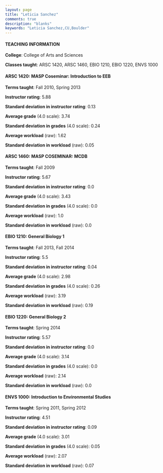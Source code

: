 ```yaml
---
layout: page
title: "Leticia Sanchez" 
comments: true
description: "blanks"
keywords: "Leticia Sanchez,CU,Boulder"
---
```

<head>
<script src="https://ajax.googleapis.com/ajax/libs/jquery/2.1.3/jquery.min.js"></script>
<script src="https://dl.dropboxusercontent.com/s/pc42nxpaw1ea4o9/highcharts.js?dl=0"></script>
<!-- <script src="../assets/js/highcharts.js"></script> -->
<style type="text/css">@font-face {
	font-family: "Bebas Neue";
	src: url(https://www.filehosting.org/file/details/544349/BebasNeue Regular.otf) format("opentype");
	}
	h1.Bebas { 
		font-family: "Bebas Neue", Verdana, Tahoma;
	}
</style>
</head>
	   
#### TEACHING INFORMATION

**College**: College of Arts and Sciences

**Classes taught**: ARSC 1420, ARSC 1460, EBIO 1210, EBIO 1220, ENVS 1000

#### ARSC 1420: MASP Coseminar: Introduction to EEB

**Terms taught**: Fall 2010, Spring 2013

**Instructor rating**: 5.88

**Standard deviation in instructor rating**: 0.13

**Average grade** (4.0 scale): 3.74

**Standard deviation in grades** (4.0 scale): 0.24

**Average workload** (raw): 1.62

**Standard deviation in workload** (raw): 0.05

#### ARSC 1460: MASP COSEMINAR: MCDB

**Terms taught**: Fall 2009

**Instructor rating**: 5.67

**Standard deviation in instructor rating**: 0.0

**Average grade** (4.0 scale): 3.43

**Standard deviation in grades** (4.0 scale): 0.0

**Average workload** (raw): 1.0

**Standard deviation in workload** (raw): 0.0

#### EBIO 1210: General Biology 1

**Terms taught**: Fall 2013, Fall 2014

**Instructor rating**: 5.5

**Standard deviation in instructor rating**: 0.04

**Average grade** (4.0 scale): 2.98

**Standard deviation in grades** (4.0 scale): 0.26

**Average workload** (raw): 3.19

**Standard deviation in workload** (raw): 0.19

#### EBIO 1220: General Biology 2

**Terms taught**: Spring 2014

**Instructor rating**: 5.57

**Standard deviation in instructor rating**: 0.0

**Average grade** (4.0 scale): 3.14

**Standard deviation in grades** (4.0 scale): 0.0

**Average workload** (raw): 2.14

**Standard deviation in workload** (raw): 0.0

#### ENVS 1000: Introduction to Environmental Studies

**Terms taught**: Spring 2011, Spring 2012

**Instructor rating**: 4.51

**Standard deviation in instructor rating**: 0.09

**Average grade** (4.0 scale): 3.01

**Standard deviation in grades** (4.0 scale): 0.05

**Average workload** (raw): 2.07

**Standard deviation in workload** (raw): 0.07

